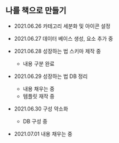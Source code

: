## 나를 책으로 만들기

* 2021.06.26 카테고리 세분화 및 아이콘 설정
* 2021.06.27 데이터 베이스 생성, 요소 추가 중
* 2021.06.28 성장하는 법 스키마 제작 중
	* 내용 구분 완료
* 2021.06.29 성장하는 법 DB 정리
	* 내용 채우는 중
	* 템플릿 재작 중
* 2021.06.30 구성 약소화
	* DB 구성 중
	
	
* 2021.07.01 내용 채우는 중
